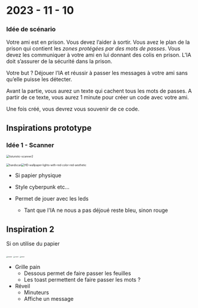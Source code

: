 # 2023 - 11 - 10

### Idée de scénario

Votre ami est en prison. Vous devez l’aider à sortir. Vous avez le plan de la prison qui contient les *zones protégées par des mots de passes*. Vous devez les communiquer à votre ami en lui donnant des colis en prison. L’IA doit s’assurer de la sécurité dans la prison.

Votre but ? Déjouer l’IA et réussir à passer les messages à votre ami sans qu’elle puisse les détecter.



Avant la partie, vous aurez un texte qui cachent tous les mots de passes. A partir de ce texte, vous aurez 1 minute pour créer un code avec votre ami.

Une fois créé, vous devrez vous souvenir de ce code.

## Inspirations prototype

### Idée 1 - Scanner

<img src="C:\Users\leyla\Desktop\head-md-future-of-drawing\process\2023-11-08\images\futuristic-scanner2.png" alt="futuristic-scanner2" style="zoom:50%;" />

<img src="C:\Users\leyla\Desktop\head-md-future-of-drawing\process\2023-11-08\images\handscan.png" alt="handscan" style="zoom:50%;" /><img src="C:\Users\leyla\Desktop\head-md-future-of-drawing\process\2023-11-08\images\HD-wallpaper-lights-with-red-color-red-aesthetic.jpg" alt="HD-wallpaper-lights-with-red-color-red-aesthetic" style="zoom:50%;" />



- Si papier physique

- Style cyberpunk etc...

- Permet de jouer avec les leds

  - Tant que l'IA ne nous a pas déjoué reste bleu, sinon rouge

  

## Inspiration 2

Si on utilise du papier 

<img src="C:\Users\leyla\Desktop\head-md-future-of-drawing\process\2023-11-08\images\toaster.png" alt="toaster" style="zoom: 25%;" />

<img src="C:\Users\leyla\Desktop\head-md-future-of-drawing\process\2023-11-08\images\reveil.png" alt="reveil" style="zoom: 25%;" />

<img src="C:\Users\leyla\Desktop\head-md-future-of-drawing\process\2023-11-08\images\timer.png" alt="timer" style="zoom:25%;" />



- Grille pain 
  - Dessous permet de faire passer les feuilles
  - Les toast permettent de faire passer les mots ?
- Réveil 
  - Minuteurs
  - Affiche un message

